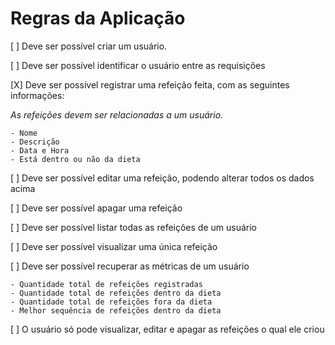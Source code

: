 # Regras da Aplicação
[ ] Deve ser possível criar um usuário.

[ ] Deve ser possível identificar o usuário entre as requisições

[X] Deve ser possível registrar uma refeição feita, com as seguintes informações:

*As refeições devem ser relacionadas a um usuário.*

	- Nome
	- Descrição
	- Data e Hora
	- Está dentro ou não da dieta

[ ] Deve ser possível editar uma refeição, podendo alterar todos os dados acima

[ ] Deve ser possível apagar uma refeição

[ ] Deve ser possível listar todas as refeições de um usuário

[ ] Deve ser possível visualizar uma única refeição

[ ] Deve ser possível recuperar as métricas de um usuário

    - Quantidade total de refeições registradas
    - Quantidade total de refeições dentro da dieta
    - Quantidade total de refeições fora da dieta
    - Melhor sequência de refeições dentro da dieta

[ ] O usuário só pode visualizar, editar e apagar as refeições o qual ele criou